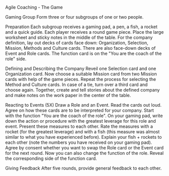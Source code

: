 Agile Coaching - The Game

Gaming Group
Form three or four subgroups of one or two people.

Preparation
Each subgroup receives a gaming pad, a pen, a fish, a rocket and a quick guide. Each player receives a round game piece.
Place the large worksheet and sticky notes in the middle of the table. For the company definition, lay out decks of cards face down: Organization, Selection, Mission, Methods and Culture cards. There are also face-down decks of Event and Role cards. The function card is on the "You are the coach of the role" side.

Defining and Describing the Company
Reveil one Selection card and one Organization card. Now choose a suitable Mission card from two Mission cards with help of the game pieces. Repeat the process for selecting the Method and Culture cards. In case of a tie, turn over a third card and choose again. Together, create and tell stories about the defined company and make notes on the work paper in the center of the table.

Reacting to Events (5X)
Draw a Role and an Event. Read the cards out loud. Agree on how these cards are to be interpreted for your company.
Start with the function "You are the coach of the role".
On your gaming pad, write down the action or procedure with the greatest leverage for this role and event. Present these measures to each other.
Rate the measures with a rocket (for the greatest leverage) and with a fish (this measure was almost similar to what you have experienced before).
Explain your fish + rockets to each other (note the numbers you have received on your gaming pad).
Agree by consent whether you want to swap the Role card or the Event card for the next round. Now you can also change the function of the role. Reveal the corresponding side of the function card.

Giving Feedback
After five rounds, provide general feedback to each other.
